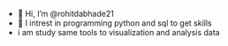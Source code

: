 - 👋 Hi, I’m @rohitdabhade21
- 👀 I intrest in programming python and sql to get skills
- i am  study same tools to visualization and analysis data

<!---
rohitdabhade21/rohitdabhade21 is a ✨ special ✨ repository because its `README.md` (this file) appears on your GitHub profile.
You can click the Preview link to take a look at your changes.
--->
